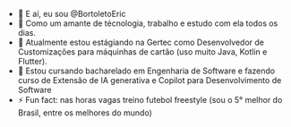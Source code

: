 - 👋 E aí, eu sou @BortoletoEric
- 👀 Como um amante de técnologia, trabalho e estudo com ela todos os dias.
- 💞️ Atualmente estou estágiando na Gertec como Desenvolvedor de Customizações para máquinhas de cartão (uso muito Java, Kotlin e Flutter).
- 🌱 Estou cursando bacharelado em Engenharia de Software e fazendo curso de Extensão de IA generativa e Copilot para Desenvolvimento de Software
- ⚡ Fun fact: nas horas vagas treino futebol freestyle (sou o 5° melhor do Brasil, entre os melhores do mundo)

<!---
BortoletoEric/BortoletoEric is a ✨ special ✨ repository because its `README.md` (this file) appears on your GitHub profile.
You can click the Preview link to take a look at your changes.
--->

